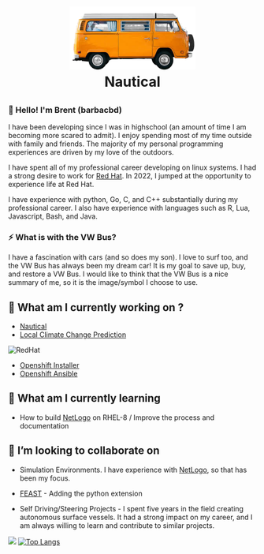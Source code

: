 <h1 align="center">
  <a href="https://github.com/barbacbd/">
    <img src=".images/vw-bus.png" width="256" height="128" border-radius="50%" >
  </a>
  <br>Nautical</br>
</h1>

<h2 align="center">


### 👋 Hello! I'm Brent (barbacbd) 

I have been developing since I was in highschool (an amount of time I am becoming more scared to admit). I enjoy spending 
most of my time outside with family and friends. The majority of my personal programming experiences are driven by my love of the outdoors. 

I have spent all of my professional career developing on linux systems. I had a strong desire to work for [Red Hat](https://www.redhat.com/en/our-code-is-open?sc_cid=7013a000002q2WoAAI&gclid=EAIaIQobChMI4ufL5cfB-AIVi47ICh3XbQDDEAAYASAAEgKExvD_BwE&gclsrc=aw.ds). In 2022, I jumped at the opportunity to experience life at Red Hat. 

I have experience with python, Go, C, and C++ substantially during my professional career. I also have experience with
languages such as R, Lua, Javascript, Bash, and Java. 


### ⚡ What is with the VW Bus?

I have a fascination with cars (and so does my son). I love to surf too, and the VW Bus has always been my dream car! It is my goal to save up, buy, and restore a VW Bus. I would like to think that the VW Bus is a nice summary of me, so it is the image/symbol I choose to use.

## 🔭 What am I currently working on ?

- [Nautical](https://github.com/barbacbd/nautical)
- [Local Climate Change Prediction](https://github.com/barbacbd/predictor)

![RedHat](https://img.shields.io/badge/Red%20Hat-EE0000?style=for-the-badge&logo=redhat&logoColor=white)

- [Openshift Installer](https://github.com/barbacbd/installer)
- [Openshift Ansible](https://github.com/barbacbd/openshift-ansible)

## 🌱 What am I currently learning

- How to build [NetLogo](https://github.com/NetLogo/NetLogo) on RHEL-8 / Improve the process and documentation

## 👯 I’m looking to collaborate on

- Simulation Environments. I have experience with [NetLogo](https://github.com/NetLogo/NetLogo), so that has been my focus.

- [FEAST](https://github.com/Craigacp/FEAST) - Adding the python extension

- Self Driving/Steering Projects - I spent five years in the field creating autonomous surface vessels. It had a strong impact on my career, and I am always willing to learn and contribute to similar projects. 

<img height="180em" src="https://github-readme-stats.vercel.app/api?username=barbacbd&show_icons=true&hide_border=true&&count_private=true&include_all_commits=true" /> [![Top Langs](https://github-readme-stats.vercel.app/api/top-langs/?username=barbacbd&layout=compact)](https://github.com/barbacbd/github-readme-stats)


<!--
**barbacbd/barbacbd** is a ✨ _special_ ✨ repository because its `README.md` (this file) appears on your GitHub profile.

Here are some ideas to get you started:

- 🔭 I’m currently working on ...
- 🌱 I’m currently learning ...
- 👯 I’m looking to collaborate on ...
- 🤔 I’m looking for help with ...
- 💬 Ask me about ...
- 📫 How to reach me: ...
- 😄 Pronouns: ...
- ⚡ Fun fact: ...
-->
